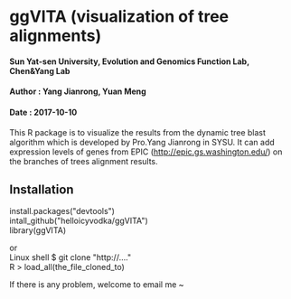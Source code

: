 # ggVITA (visualization of tree alignments)

#### Sun Yat-sen University, Evolution and Genomics Function Lab, Chen&Yang Lab
#### Author : Yang Jianrong, Yuan Meng
#### Date : 2017-10-10

This R package is to visualize the results from the dynamic tree blast algorithm which is developed by Pro.Yang Jianrong in SYSU.
It can add expression levels of genes from EPIC (http://epic.gs.washington.edu/) on the branches of trees alignment results.


## Installation
install.packages("devtools")  
intall_github("helloicyvodka/ggVITA")  
library(ggVITA)  

or  
Linux shell $ git clone "http://...."  
R > load_all(the_file_cloned_to)  

If there is any problem, welcome to email me ~   
